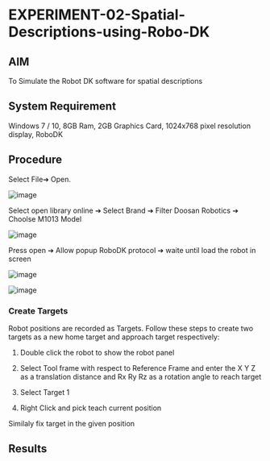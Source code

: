 # EXPERIMENT-02-Spatial-Descriptions-using-Robo-DK
## AIM
To Simulate the Robot DK software for spatial descriptions

## System Requirement
Windows 7 / 10, 8GB Ram, 2GB Graphics Card, 1024x768 pixel resolution display, RoboDK

## Procedure
Select File➔ Open.

![image](https://user-images.githubusercontent.com/113594316/190379141-f3c33120-246f-4bf2-9ff1-9788867b9e78.png)

Select open library online ➔ Select Brand ➔ Filter Doosan Robotics ➔ Choolse M1013 Model

![image](https://user-images.githubusercontent.com/113594316/190379488-e53f2fd4-e085-4052-9df4-ca4f6c9635e8.png)

Press open ➔ Allow popup RoboDK protocol ➔ waite until load the robot in screen

![image](https://user-images.githubusercontent.com/113594316/190380188-461db19c-e6b1-410e-b3b1-4e3876b55681.png)

![image](https://user-images.githubusercontent.com/113594316/190380630-87df0e9c-87e4-49cf-8ac2-1fb2e9cbfd2b.png)

### Create Targets

Robot positions are recorded as Targets. Follow these steps to create two targets as a new home target and approach target respectively:

1. Double click the robot to show the robot panel

2. Select Tool frame with respect to Reference Frame and enter the X Y Z as a translation distance and Rx Ry Rz as a rotation angle to reach target

3. Select Target 1

4. Right Click and pick teach current position

Similaly fix target in the given position 

## Results
